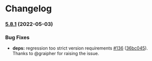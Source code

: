 # Changelog

### [5.8.1](https://github.com/trallnag/prometheus-fastapi-instrumentator/compare/v5.8.0...v5.8.1) (2022-05-03)


### Bug Fixes

* **deps:** regression too strict version requirements [#136](https://github.com/trallnag/prometheus-fastapi-instrumentator/issues/136) ([36bc045](https://github.com/trallnag/prometheus-fastapi-instrumentator/commit/36bc045c5eb247fa7a83c25cc161f95b5d4b314d)). Thanks to @graipher for raising the issue.
